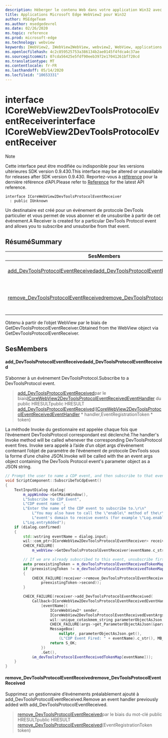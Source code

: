 ```yaml
---
description: Héberger le contenu Web dans votre application Win32 avec le contrôle Microsoft Edge WebView2
title: Applications Microsoft Edge WebView2 pour Win32
author: MSEdgeTeam
ms.author: msedgedevrel
ms.date: 02/26/2020
ms.topic: reference
ms.prod: microsoft-edge
ms.technology: webview
keywords: IWebView2, IWebView2WebView, webview2, WebView, applications Win32, Win32, Edge, ICoreWebView2, ICoreWebView2Host, contrôle de navigateur, html Edge
ms.openlocfilehash: 4c2c859525753a386134b2ae0145f4fdca4c37ae
ms.sourcegitcommit: 07cda56425e5fdf90eeb3972e17041261bf720cd
ms.translationtype: MT
ms.contentlocale: fr-FR
ms.lasthandoff: 05/14/2020
ms.locfileid: "10653331"
---
```

# <span data-ttu-id="c9102-104">interface ICoreWebView2DevToolsProtocolEventReceiver</span><span class="sxs-lookup"><span data-stu-id="c9102-104">interface ICoreWebView2DevToolsProtocolEventReceiver</span></span> 

> [!NOTE]
> <span data-ttu-id="c9102-105">Cette interface peut être modifiée ou indisponible pour les versions ultérieures SDK version 0.9.430.</span><span class="sxs-lookup"><span data-stu-id="c9102-105">This interface may be altered or unavailable for releases after SDK version 0.9.430.</span></span> <span data-ttu-id="c9102-106">Reportez-vous à [référence](../../../webview2-api-reference.md) pour la dernière référence d’API.</span><span class="sxs-lookup"><span data-stu-id="c9102-106">Please refer to [Reference](../../../webview2-api-reference.md) for the latest API reference.</span></span>

```
interface ICoreWebView2DevToolsProtocolEventReceiver
  : public IUnknown
```

<span data-ttu-id="c9102-107">Un destinataire est créé pour un événement de protocole DevTools particulier et vous permet de vous abonner et de unsubsribe à partir de cet événement.</span><span class="sxs-lookup"><span data-stu-id="c9102-107">A Receiver is created for a particular DevTools Protocol event and allows you to subscribe and unsubsribe from that event.</span></span>

## <span data-ttu-id="c9102-108">Résumé</span><span class="sxs-lookup"><span data-stu-id="c9102-108">Summary</span></span>

 <span data-ttu-id="c9102-109">Ses</span><span class="sxs-lookup"><span data-stu-id="c9102-109">Members</span></span>                        | <span data-ttu-id="c9102-110">Descriptions</span><span class="sxs-lookup"><span data-stu-id="c9102-110">Descriptions</span></span>
--------------------------------|---------------------------------------------
[<span data-ttu-id="c9102-111">add_DevToolsProtocolEventReceived</span><span class="sxs-lookup"><span data-stu-id="c9102-111">add_DevToolsProtocolEventReceived</span></span>](#add_devtoolsprotocoleventreceived) | <span data-ttu-id="c9102-112">S’abonner à un événement DevToolsProtocol.</span><span class="sxs-lookup"><span data-stu-id="c9102-112">Subscribe to a DevToolsProtocol event.</span></span>
[<span data-ttu-id="c9102-113">remove_DevToolsProtocolEventReceived</span><span class="sxs-lookup"><span data-stu-id="c9102-113">remove_DevToolsProtocolEventReceived</span></span>](#remove_devtoolsprotocoleventreceived) | <span data-ttu-id="c9102-114">Supprimez un gestionnaire d’événements préalablement ajouté à add_DevToolsProtocolEventReceived.</span><span class="sxs-lookup"><span data-stu-id="c9102-114">Remove an event handler previously added with add_DevToolsProtocolEventReceived.</span></span>

<span data-ttu-id="c9102-115">Obtenu à partir de l’objet WebView par le biais de GetDevToolsProtocolEventReceiver.</span><span class="sxs-lookup"><span data-stu-id="c9102-115">Obtained from the WebView object via GetDevToolsProtocolEventReceiver.</span></span>

## <span data-ttu-id="c9102-116">Ses</span><span class="sxs-lookup"><span data-stu-id="c9102-116">Members</span></span>

#### <span data-ttu-id="c9102-117">add_DevToolsProtocolEventReceived</span><span class="sxs-lookup"><span data-stu-id="c9102-117">add_DevToolsProtocolEventReceived</span></span> 

<span data-ttu-id="c9102-118">S’abonner à un événement DevToolsProtocol.</span><span class="sxs-lookup"><span data-stu-id="c9102-118">Subscribe to a DevToolsProtocol event.</span></span>

> <span data-ttu-id="c9102-119">[add_DevToolsProtocolEventReceived](#add_devtoolsprotocoleventreceived)par le biais[ICoreWebView2DevToolsProtocolEventReceivedEventHandler](ICoreWebView2DevToolsProtocolEventReceivedEventHandler.md) du public HRESULT</span><span class="sxs-lookup"><span data-stu-id="c9102-119">public HRESULT [add_DevToolsProtocolEventReceived](#add_devtoolsprotocoleventreceived)([ICoreWebView2DevToolsProtocolEventReceivedEventHandler](ICoreWebView2DevToolsProtocolEventReceivedEventHandler.md) \* handler,EventRegistrationToken \* token)</span></span>

<span data-ttu-id="c9102-120">La méthode Invoke du gestionnaire est appelée chaque fois que l’événement DevToolsProtocol correspondant est déclenché.</span><span class="sxs-lookup"><span data-stu-id="c9102-120">The handler's Invoke method will be called whenever the corresponding DevToolsProtocol event fires.</span></span> <span data-ttu-id="c9102-121">Invoke sera appelé à l’aide d’un objet args d’événement contenant l’objet de paramètre de l’événement de protocole DevTools sous la forme d’une chaîne JSON.</span><span class="sxs-lookup"><span data-stu-id="c9102-121">Invoke will be called with the an event args object containing the DevTools Protocol event's parameter object as a JSON string.</span></span>

```cpp
// Prompt the user to name a CDP event, and then subscribe to that event.
void ScriptComponent::SubscribeToCdpEvent()
{
    TextInputDialog dialog(
        m_appWindow->GetMainWindow(),
        L"Subscribe to CDP Event",
        L"CDP event name:",
        L"Enter the name of the CDP event to subscribe to.\r\n"
            L"You may also have to call the \"enable\" method of the\r\n"
            L"event's domain to receive events (for example \"Log.enable\").\r\n",
        L"Log.entryAdded");
    if (dialog.confirmed)
    {
        std::wstring eventName = dialog.input;
        wil::com_ptr<ICoreWebView2DevToolsProtocolEventReceiver> receiver;
        CHECK_FAILURE(
            m_webView->GetDevToolsProtocolEventReceiver(eventName.c_str(), &receiver));

        // If we are already subscribed to this event, unsubscribe first.
        auto preexistingToken = m_devToolsProtocolEventReceivedTokenMap.find(eventName);
        if (preexistingToken != m_devToolsProtocolEventReceivedTokenMap.end())
        {
            CHECK_FAILURE(receiver->remove_DevToolsProtocolEventReceived(
                preexistingToken->second));
        }

        CHECK_FAILURE(receiver->add_DevToolsProtocolEventReceived(
            Callback<ICoreWebView2DevToolsProtocolEventReceivedEventHandler>(
                [eventName](
                    ICoreWebView2* sender,
                    ICoreWebView2DevToolsProtocolEventReceivedEventArgs* args) -> HRESULT {
                    wil::unique_cotaskmem_string parameterObjectAsJson;
                    CHECK_FAILURE(args->get_ParameterObjectAsJson(&parameterObjectAsJson));
                    MessageBox(
                        nullptr, parameterObjectAsJson.get(),
                        (L"CDP Event Fired: " + eventName).c_str(), MB_OK);
                    return S_OK;
                })
                .Get(),
            &m_devToolsProtocolEventReceivedTokenMap[eventName]));
    }
}
```

#### <span data-ttu-id="c9102-122">remove_DevToolsProtocolEventReceived</span><span class="sxs-lookup"><span data-stu-id="c9102-122">remove_DevToolsProtocolEventReceived</span></span> 

<span data-ttu-id="c9102-123">Supprimez un gestionnaire d’événements préalablement ajouté à add_DevToolsProtocolEventReceived.</span><span class="sxs-lookup"><span data-stu-id="c9102-123">Remove an event handler previously added with add_DevToolsProtocolEventReceived.</span></span>

> <span data-ttu-id="c9102-124">[remove_DevToolsProtocolEventReceived](#remove_devtoolsprotocoleventreceived)par le biais du mot-clé public HRESULT</span><span class="sxs-lookup"><span data-stu-id="c9102-124">public HRESULT [remove_DevToolsProtocolEventReceived](#remove_devtoolsprotocoleventreceived)(EventRegistrationToken token)</span></span>

